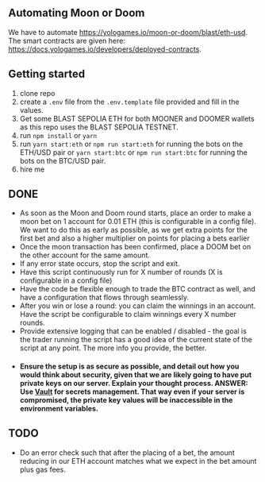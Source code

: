 ## Automating Moon or Doom

We have to automate https://yologames.io/moon-or-doom/blast/eth-usd. The smart contracts are given here: https://docs.yologames.io/developers/deployed-contracts.

## Getting started

1. clone repo
2. create a `.env` file from the `.env.template` file provided and fill in the values.
3. Get some BLAST SEPOLIA ETH for both MOONER and DOOMER wallets as this repo uses the BLAST SEPOLIA TESTNET.
4. run `npm install` or `yarn`
5. run `yarn start:eth` or `npm run start:eth` for running the bots on the ETH/USD pair or `yarn start:btc` or `npm run start:btc` for running the bots on the BTC/USD pair.
6. hire me

## DONE

- As soon as the Moon and Doom round starts, place an order to make a moon bet on 1 account for 0.01 ETH (this is configurable in a config file). We want to do this as early as possible, as we get extra points for the first bet and also a higher multiplier on points for placing a bets earlier
- Once the moon transaction has been confirmed, place a DOOM bet on the other account for the same amount.
- If any error state occurs, stop the script and exit.
- Have this script continuously run for X number of rounds (X is configurable in a config file)
- Have the code be flexible enough to trade the BTC contract as well, and have a configuration that flows through seamlessly.
- After you win or lose a round: you can claim the winnings in an account. Have the script be configurable to claim winnings every X number rounds.
- Provide extensive logging that can be enabled / disabled - the goal is the trader running the script has a good idea of the current state of the script at any point. The more info you provide, the better.
- #### Ensure the setup is as secure as possible, and detail out how you would think about security, given that we are likely going to have put private keys on our server. Explain your thought process. ANSWER: Use [Vault](https://www.vaultproject.io/use-cases/secrets-management) for secrets management. That way even if your server is compromised, the private key values will be inaccessible in the environment variables.

## TODO

- Do an error check such that after the placing of a bet, the amount reducing in our ETH account matches what we expect in the bet amount plus gas fees.
